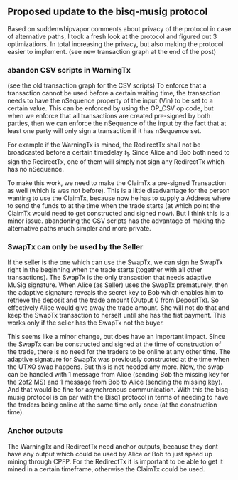 ## Proposed update to the bisq-musig protocol
Based on suddenwhipvapor comments about privacy of the protocol in case of alternative paths, I took a fresh look at the protocol and figured out 3 optimizations. In total increasing the privacy, but also making the protocol easier to implement. (see new transaction graph at the end of the post)

### abandon CSV scripts in WarningTx
(see the old transaction graph for the CSV scripts)
To enforce that a transaction cannot be used before a certain waiting time, the transaction needs to have the nSequence property of the input (Vin) to be set to a certain value. This can be enforced by using the OP_CSV op code, but when we enforce that all transactions are created pre-signed by both parties, then we can enforce the nSequence of the input by the fact that at least one party will only sign a transaction if it has nSequence set.

For example if the WarningTx is mined, the RedirectTx shall not be broadcasted before a certain timedelay $t_1$. Since Alice and Bob both need to sign the RedirectTx, one of them will simply not sign any RedirectTx which has no nSequence.

To make this work, we need to make the ClaimTx a pre-signed Transaction as well (which is was not before). This is a little disadvantage for the person wanting to use the ClaimTx, because now he has to supply a Address where to send the funds to at the time when the trade starts (at which point the ClaimTx would need to get constructed and signed now). But I think this is a minor issue. abandoning the CSV scripts has the advantage of making the alternative paths much simpler and more private.

### SwapTx can only be used by the Seller
If the seller is the one which can use the SwapTx, we can sign he SwapTx right in the beginning when the trade starts (together with all other transactions). The SwapTx is the only transaction that needs adaptive MuSig signature. When Alice (as Seller) uses the SwapTx prematurely, then the adaptive signature reveals the secret key to Bob which enables him to retrieve the deposit and the trade amount (Output 0 from DepositTx). So effectively Alice would give away the trade amount. She will not do that and keep the SwapTx transaction to herself until she has the fiat payment.
This works only if the seller has the SwapTx not the buyer.

This seems like a minor change, but does have an important impact. Since the SwapTx can be constructed and signed at the time of construction of the trade, there is no need for the traders to be online at any other time. The adaptive signature for SwapTx was previously constructed at the time when the UTXO swap happens. But this is not needed any more. Now, the swap can be handled with 1 message from Alice (sending Bob the missing key for the 2of2 MS) and 1 message from Bob to Alice (sending the missing key). And that would be fine for asynchronous communication.
With this the bisq-musig protocol is on par with the Bisq1 protocol in terms of needing to have the traders being online at the same time only once (at the construction time).

### Anchor outputs

The WarningTx and RedirectTx need anchor outputs, because they dont have any output which could be used by Alice or Bob to just speed up mining through CPFP. For the RedirectTx it is important to be able to get it mined in a certain timeframe, otherwise the ClaimTx could be used.
